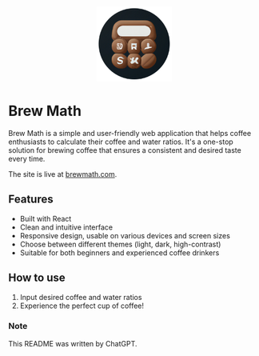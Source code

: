 <p align="center">
    <a href="https://brewmath.com" target="_blank">
        <img src="https://github.com/cgbur/brew-math/blob/main/public/logo.png?raw=true" height="150px">
    </a>
</p>

# Brew Math

Brew Math is a simple and user-friendly web application that helps coffee enthusiasts to calculate their coffee and water ratios. It's a one-stop solution for brewing coffee that ensures a consistent and desired taste every time.

The site is live at [brewmath.com](https://brewmath.com).

## Features

- Built with React
- Clean and intuitive interface
- Responsive design, usable on various devices and screen sizes
- Choose between different themes (light, dark, high-contrast)
- Suitable for both beginners and experienced coffee drinkers

## How to use

1. Input desired coffee and water ratios
2. Experience the perfect cup of coffee!

### Note

This README was written by ChatGPT.
